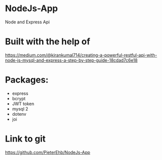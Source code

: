 # NodeJs-App
 Node and Express Api

# Built with the help of
https://medium.com/@kirankumal714/creating-a-powerful-restful-api-with-node-js-mysql-and-express-a-step-by-step-guide-18cdad7c6e18

# Packages:
- express
- bcrypt
- JWT token
- mysql 2
- dotenv
- joi

# Link to git
https://github.com/PieterEhb/NodeJs-App